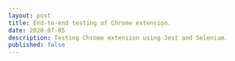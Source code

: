 ```yaml
---
layout: post
title: End-to-end testing of Chrome extension.
date: 2020-07-05
description: Testing Chrome extension using Jest and Selenium.
published: false
---
```


